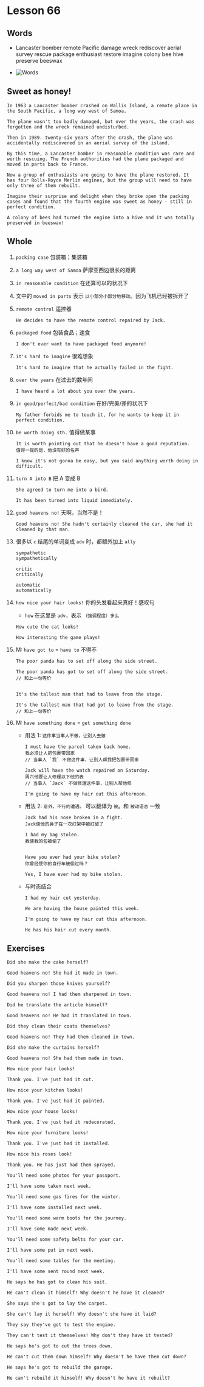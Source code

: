 # Lesson 66

## Words

- Lancaster bomber remote Pacific damage wreck rediscover aerial survey rescue package enthusiast restore imagine colony bee hive preserve beeswax

- ![Words](../../../Images/Part2/07/words-66.png)

## Sweet as honey!

```
In 1963 a Lancaster bomber crashed on Wallis Island, a remote place in the South Pacific, a long way west of Samoa.

The plane wasn't too badly damaged, but over the years, the crash was forgotten and the wreck remained undisturbed.

Then in 1989. twenty-six years after the crash, the plane was accidentally rediscovered in an aerial survey of the island.

By this time, a Lancaster bomber in reasonable condition was rare and worth rescuing. The French authorities had the plane packaged and moved in parts back to France.

Now a group of enthusiasts are going to have the plane restored. It has four Rolls-Royce Merlin engines, but the group will need to have only three of them rebuilt.

Imagine their surprise and delight when they broke open the packing cases and found that the fourth engine was sweet as honey - still in perfect condition.

A colony of bees had turned the engine into a hive and it was totally preserved in beeswax!
```

## Whole

1. `packing case` 包装箱；集装箱

2. `a long way west of Samoa` 萨摩亚西边很长的距离

3. `in reasonable condition` 在还算可以的状况下

4. 文中的 `moved in parts` 表示 `以小部分小部分地移动`。因为飞机已经被拆开了

5. `remote control` 遥控器

   ```
   He decides to have the remote control repaired by Jack.
   ```

6. `packaged food` 包装食品；速食

   ```
   I don't ever want to have packaged food anymore!
   ```

7. `it's hard to imagine` 很难想象

   ```
   It's hard to imagine that he actually failed in the fight.
   ```

8. `over the years` 在过去的数年间

   ```
   I have heard a lot about you over the years.
   ```

9. `in good/perfect/bad condition` 在好/完美/差的状况下

   ```
   My father forbids me to touch it, for he wants to keep it in perfect condition.
   ```

10. `be worth doing sth.` 值得做某事

    ```
    It is worth pointing out that he doesn't have a good reputation.
    值得一提的是，他没有好的名声

    I know it's not gonna be easy, but you said anything worth doing in difficult.
    ```

11. `turn A into B` 把 A 变成 B

    ```
    She agreed to turn me into a bird.

    It has been turned into liquid immediately.
    ```

12. `good heavens no!` 天啊，当然不是！

    ```
    Good heavens no! She hadn't certainly cleaned the car, she had it cleaned by that man.
    ```

13. 很多以 `c` 结尾的单词变成 `adv` 时，都额外加上 `ally`

    ```
    sympathetic
    sympathetically

    critic
    critically

    automatic
    automatically
    ```

14. `how nice your hair looks!` 你的头发看起来真好！感叹句

    - `how` 在这里是 `adv`，表示 `（强调程度）多么`

    ```
    How cute the cat looks!

    How interesting the game plays!
    ```

15. M: `have got to` = `have to` 不得不

    ```
    The poor panda has to set off along the side street.

    The poor panda has got to set off along the side street.
    // 和上一句等价


    It's the tallest man that had to leave from the stage.

    It's the tallest man that had got to leave from the stage.
    // 和上一句等价
    ```

16. M: `have something done` = `get something done`

    - 用法 1: `这件事当事人不做，让别人去做`

      ```
      I must have the parcel taken back home.
      我必须让人把包裹带回家
      // 当事人 `我` 不做这件事，让别人帮我把包裹带回家

      Jack will have the watch repaired on Saturday.
      周六他要让人修理以下他的表
      // 当事人 `Jack` 不做修理这件事，让别人帮他修

      I'm going to have my hair cut this afternoon.
      ```

    - 用法 2: `意外，不行的遭遇。` 可以翻译为 `被`。和 `被动语态` 一致

      ```
      Jack had his nose broken in a fight.
      Jack使他的鼻子在一次打架中被打破了

      I had my bag stolen.
      我使我的包被偷了


      Have you ever had your bike stolen?
      你曾经使你的自行车被偷过吗？

      Yes, I have ever had my bike stolen.
      ```

    - 与时态结合

      ```
      I had my hair cut yesterday.

      We are having the house painted this week.

      I'm going to have my hair cut this afternoon.

      He has his hair cut every month.
      ```

## Exercises

```
Did she make the cake herself?

Good heavens no! She had it made in town.
```

```
Did you sharpen those knives yourself?

Good heavens no! I had them sharpened in town.
```

```
Did he translate the article himself?

Good heavens no! He had it translated in town.
```

```
Did they clean their coats themselves?

Good heavens no! They had them cleaned in town.
```

```
Did she make the curtains herself?

Good heavens no! She had them made in town.
```

```
How nice your hair looks!

Thank you. I've just had it cut.
```

```
How nice your kitchen looks!

Thank you. I've just had it painted.
```

```
How nice your house looks!

Thank you. I've just had it redecorated.
```

```
How nice your furniture looks!

Thank you. I've just had it installed.
```

```
How nice his roses look!

Thank you. He has just had them sprayed.
```

```
You'll need some photos for your passport.

I'll have some taken next week.
```

```
You'll need some gas fires for the winter.

I'll have some installed next week.
```

```
You'll need some warm boots for the journey.

I'll have some made next week.
```

```
You'll need some safety belts for your car.

I'll have some put in next week.
```

```
You'll need some tables for the meeting.

I'll have some sent round next week.
```

```
He says he has got to clean his suit.

He can't clean it himself! Why doesn't he have it cleaned?
```

```
She says she's got to lay the carpet.

She can't lay it herself! Why doesn't she have it laid?
```

```
They say they've got to test the engine.

They can't test it themselves! Why don't they have it tested?
```

```
He says he's got to cut the trees down.

He can't cut them down himself! Why doesn't he have them cut down?
```

```
He says he's got to rebuild the garage.

He can't rebuild it himself! Why doesn't he have it rebuilt?
```
